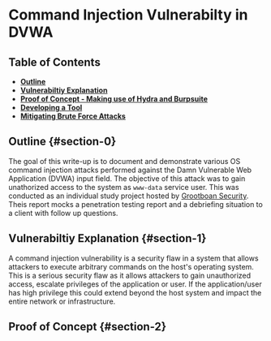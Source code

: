 # Command Injection Vulnerabilty in DVWA  

## Table of Contents
- [**Outline**](#section-0)
- [**Vulnerabiltiy Explanation**](#section-1)
- [ **Proof of Concept - Making use of Hydra and Burpsuite**](#section-2)
- [**Developing a Tool**](#section-3)
- [**Mitigating Brute Force Attacks**](#section-4)

## Outline {#section-0}
The goal of this write-up is to document and demonstrate various OS command injection attacks performed  against the  Damn Vulnerable Web Application (DVWA) input field. The objective of this attack was to gain unathorized access to the system as `www-data` service user.  This was conducted as an individual study project hosted by [Grootboan Security](https://security.grootboan.com/). Theis report mocks a penetration testing report and a debriefing situation to a client with follow up questions. 

## Vulnerabiltiy Explanation {#section-1}
A command injection vulnerability is a security flaw in a system that allows attackers to execute arbitrary commands on the host's operating system. This is a serious security flaw
as it allows attackers to gain unauthorized access, escalate privileges of the application or user. If the application/user has high privilege this could extend beyond the host system and impact the entire network or infrastructure.

## Proof of Concept {#section-2}



